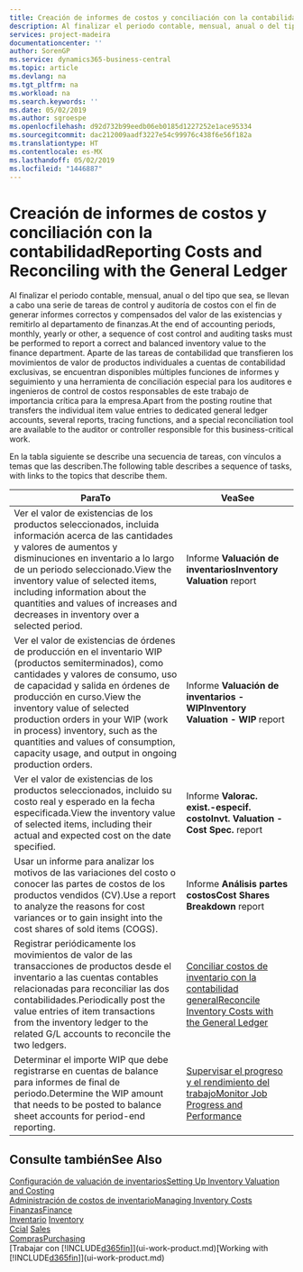 ```yaml
---
title: Creación de informes de costos y conciliación con la contabilidad | Documentos de Microsoft
description: Al finalizar el periodo contable, mensual, anual o del tipo que sea, se llevan a cabo una serie de tareas de control y auditoría de costos con el fin de generar informes correctos y compensados del valor de las existencias y remitirlo al departamento de finanzas. Aparte de las tareas de contabilidad que transfieren los movimientos de valor de productos individuales a cuentas de contabilidad exclusivas, se encuentran disponibles múltiples funciones de informes y seguimiento y una herramienta de conciliación especial para los auditores e ingenieros de control de costos responsables de este trabajo de importancia crítica para la empresa.
services: project-madeira
documentationcenter: ''
author: SorenGP
ms.service: dynamics365-business-central
ms.topic: article
ms.devlang: na
ms.tgt_pltfrm: na
ms.workload: na
ms.search.keywords: ''
ms.date: 05/02/2019
ms.author: sgroespe
ms.openlocfilehash: d92d732b99eedb06eb0185d1227252e1ace95334
ms.sourcegitcommit: dac212009aadf3227e54c99976c438f6e56f182a
ms.translationtype: HT
ms.contentlocale: es-MX
ms.lasthandoff: 05/02/2019
ms.locfileid: "1446887"
---
```

# <a name="reporting-costs-and-reconciling-with-the-general-ledger"></a><span data-ttu-id="ce126-104">Creación de informes de costos y conciliación con la contabilidad</span><span class="sxs-lookup"><span data-stu-id="ce126-104">Reporting Costs and Reconciling with the General Ledger</span></span>
<span data-ttu-id="ce126-105">Al finalizar el periodo contable, mensual, anual o del tipo que sea, se llevan a cabo una serie de tareas de control y auditoría de costos con el fin de generar informes correctos y compensados del valor de las existencias y remitirlo al departamento de finanzas.</span><span class="sxs-lookup"><span data-stu-id="ce126-105">At the end of accounting periods, monthly, yearly or other, a sequence of cost control and auditing tasks must be performed to report a correct and balanced inventory value to the finance department.</span></span> <span data-ttu-id="ce126-106">Aparte de las tareas de contabilidad que transfieren los movimientos de valor de productos individuales a cuentas de contabilidad exclusivas, se encuentran disponibles múltiples funciones de informes y seguimiento y una herramienta de conciliación especial para los auditores e ingenieros de control de costos responsables de este trabajo de importancia crítica para la empresa.</span><span class="sxs-lookup"><span data-stu-id="ce126-106">Apart from the posting routine that transfers the individual item value entries to dedicated general ledger accounts, several reports, tracing functions, and a special reconciliation tool are available to the auditor or controller responsible for this business-critical work.</span></span>  

 <span data-ttu-id="ce126-107">En la tabla siguiente se describe una secuencia de tareas, con vínculos a temas que las describen.</span><span class="sxs-lookup"><span data-stu-id="ce126-107">The following table describes a sequence of tasks, with links to the topics that describe them.</span></span>   

|<span data-ttu-id="ce126-108">**Para**</span><span class="sxs-lookup"><span data-stu-id="ce126-108">**To**</span></span>|<span data-ttu-id="ce126-109">**Vea**</span><span class="sxs-lookup"><span data-stu-id="ce126-109">**See**</span></span>|  
|------------|-------------|  
|<span data-ttu-id="ce126-110">Ver el valor de existencias de los productos seleccionados, incluida información acerca de las cantidades y valores de aumentos y disminuciones en inventario a lo largo de un periodo seleccionado.</span><span class="sxs-lookup"><span data-stu-id="ce126-110">View the inventory value of selected items, including information about the quantities and values of increases and decreases in inventory over a selected period.</span></span>|<span data-ttu-id="ce126-111">Informe **Valuación de inventarios**</span><span class="sxs-lookup"><span data-stu-id="ce126-111">**Inventory Valuation** report</span></span>|  
|<span data-ttu-id="ce126-112">Ver el valor de existencias de órdenes de producción en el inventario WIP (productos semiterminados), como cantidades y valores de consumo, uso de capacidad y salida en órdenes de producción en curso.</span><span class="sxs-lookup"><span data-stu-id="ce126-112">View the inventory value of selected production orders in your WIP (work in process) inventory, such as the quantities and values of consumption, capacity usage, and output in ongoing production orders.</span></span>|<span data-ttu-id="ce126-113">Informe **Valuación de inventarios - WIP**</span><span class="sxs-lookup"><span data-stu-id="ce126-113">**Inventory Valuation - WIP** report</span></span>|  
|<span data-ttu-id="ce126-114">Ver el valor de existencias de los productos seleccionados, incluido su costo real y esperado en la fecha especificada.</span><span class="sxs-lookup"><span data-stu-id="ce126-114">View the inventory value of selected items, including their actual and expected cost on the date specified.</span></span>|<span data-ttu-id="ce126-115">Informe **Valorac. exist.-especif. costo**</span><span class="sxs-lookup"><span data-stu-id="ce126-115">**Invt. Valuation - Cost Spec.** report</span></span>|  
|<span data-ttu-id="ce126-116">Usar un informe para analizar los motivos de las variaciones del costo o conocer las partes de costos de los productos vendidos (CV).</span><span class="sxs-lookup"><span data-stu-id="ce126-116">Use a report to analyze the reasons for cost variances or to gain insight into the cost shares of sold items (COGS).</span></span>|<span data-ttu-id="ce126-117">Informe **Análisis partes costos**</span><span class="sxs-lookup"><span data-stu-id="ce126-117">**Cost Shares Breakdown** report</span></span>|  
|<span data-ttu-id="ce126-118">Registrar periódicamente los movimientos de valor de las transacciones de productos desde el inventario a las cuentas contables relacionadas para reconciliar las dos contabilidades.</span><span class="sxs-lookup"><span data-stu-id="ce126-118">Periodically post the value entries of item transactions from the inventory ledger to the related G/L accounts to reconcile the two ledgers.</span></span>|[<span data-ttu-id="ce126-119">Conciliar costos de inventario con la contabilidad general</span><span class="sxs-lookup"><span data-stu-id="ce126-119">Reconcile Inventory Costs with the General Ledger</span></span>](finance-how-to-post-inventory-costs-to-the-general-ledger.md)|  
|<span data-ttu-id="ce126-120">Determinar el importe WIP que debe registrarse en cuentas de balance para informes de final de periodo.</span><span class="sxs-lookup"><span data-stu-id="ce126-120">Determine the WIP amount that needs to be posted to balance sheet accounts for period-end reporting.</span></span>|[<span data-ttu-id="ce126-121">Supervisar el progreso y el rendimiento del trabajo</span><span class="sxs-lookup"><span data-stu-id="ce126-121">Monitor Job Progress and Performance</span></span>](projects-how-monitor-progress-performance.md)|

## <a name="see-also"></a><span data-ttu-id="ce126-122">Consulte también</span><span class="sxs-lookup"><span data-stu-id="ce126-122">See Also</span></span>  
[<span data-ttu-id="ce126-123">Configuración de valuación de inventarios</span><span class="sxs-lookup"><span data-stu-id="ce126-123">Setting Up Inventory Valuation and Costing</span></span>](finance-set-up-inventory-valuation-and-costing.md)  
[<span data-ttu-id="ce126-124">Administración de costos de inventario</span><span class="sxs-lookup"><span data-stu-id="ce126-124">Managing Inventory Costs</span></span>](finance-manage-inventory-costs.md)  
[<span data-ttu-id="ce126-125">Finanzas</span><span class="sxs-lookup"><span data-stu-id="ce126-125">Finance</span></span>](finance.md)  
<span data-ttu-id="ce126-126">[Inventario](inventory-manage-inventory.md) </span><span class="sxs-lookup"><span data-stu-id="ce126-126">[Inventory](inventory-manage-inventory.md) </span></span>  
<span data-ttu-id="ce126-127">[Ccial](sales-manage-sales.md) </span><span class="sxs-lookup"><span data-stu-id="ce126-127">[Sales](sales-manage-sales.md) </span></span>  
[<span data-ttu-id="ce126-128">Compras</span><span class="sxs-lookup"><span data-stu-id="ce126-128">Purchasing</span></span>](purchasing-manage-purchasing.md)  
<span data-ttu-id="ce126-129">[Trabajar con [!INCLUDE[d365fin](includes/d365fin_md.md)]](ui-work-product.md)</span><span class="sxs-lookup"><span data-stu-id="ce126-129">[Working with [!INCLUDE[d365fin](includes/d365fin_md.md)]](ui-work-product.md)</span></span>
